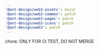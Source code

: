 ```yaml
---
'@ant-design/web3-assets': major
'@ant-design/web3-common': patch
'@ant-design/web3-wagmi': patch
'@ant-design/web3-icons': patch
'@ant-design/web3': patch
---
```


chore: ONLY FOR CI TEST, DO NOT MERGE

